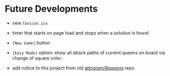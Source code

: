 # Future Developments

* new `favicon.ico`

* timer that starts on page load and stops when a solution is found

* `[New Game]` button

* `[Easy Mode]` option:
  show all attack paths of current queens on board
  via change of square color.
  
* add notice to this project from old
  [attogram/8queens](https://github.com/attogram/8queens) repo
